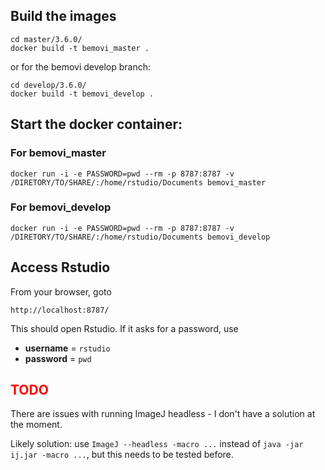 ## Build the images

```
cd master/3.6.0/
docker build -t bemovi_master .
```

or for the bemovi develop branch:


```
cd develop/3.6.0/
docker build -t bemovi_develop .
```

## Start the docker container:


### For bemovi_master
```
docker run -i -e PASSWORD=pwd --rm -p 8787:8787 -v /DIRETORY/TO/SHARE/:/home/rstudio/Documents bemovi_master
```

### For bemovi_develop
```
docker run -i -e PASSWORD=pwd --rm -p 8787:8787 -v /DIRETORY/TO/SHARE/:/home/rstudio/Documents bemovi_develop
```

## Access Rstudio
From your browser, goto

```
http://localhost:8787/
```

This should open Rstudio. If it asks for a password, use


* **username** = `rstudio`
* **password** = `pwd`

## **<span style="color:red"> TODO </span>**
There are issues with running ImageJ headless - I don't have a solution at the moment.

Likely solution: use `ImageJ --headless -macro ...` instead of `java -jar ij.jar -macro ...`, but this needs to be tested before.
